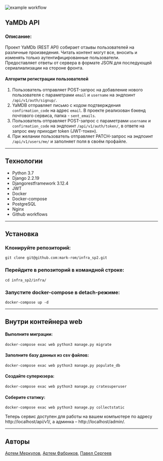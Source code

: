 ![example workflow](https://github.com/mark-rom/yamdb_final/actions/workflows/yamdb_workflow.yml/badge.svg)

## YaMDb API ##
### Описание: ###

Проект YaMDb (REST API) собирает отзывы пользователей на различные произведения. Читать контент могут все, вносить и изменять только аутентифицированные пользователи.  
Предоставляет ответы от сервера в формате JSON для последующей сериалиализации на стороне фронта. 

#### Алгоритм регистрации пользователей ####
  
1. Пользователь отправляет POST-запрос на добавление нового пользователя с параметрами `email` и `username` на эндпоинт `/api/v1/auth/signup/`.  
2. YaMDB отправляет письмо с кодом подтверждения `confirmation_code` на адрес `email`. В проекте реализован бэкенд почтового сервиса, папка - `sent_emails`.  
3. Пользователь отправляет POST-запрос с параметрами `username` и `confirmation_code` на эндпоинт `/api/v1/auth/token/`, в ответе на запрос ему приходит token (JWT-токен).  
4. При желании пользователь отправляет PATCH-запрос на эндпоинт `/api/v1/users/me/` и заполняет поля в своём профайле. 
____

## Технологии ##
- Python 3.7
- Django 2.2.19
- Djangorestframework 3.12.4
- JWT
- Docker
- Docker-compose
- PostgreSQL
- Nginx
- Github workflows
____

## Установка ##

### Клонируйте репозиторий: ###
    git clone git@github.com:mark-rom/infra_sp2.git

### Перейдите в репозиторий в командной строке: ###
    cd infra_sp2/infra/
  
### Запустите docker-compose в detach-режиме: ###
    docker-compose up -d
____

## Внутри контейнера web ##

#### Выполните миграции: ####
    docker-compose exac web python3 manage.py migrate
  
#### Заполните базу данных из csv файлов: ####
    docker-compose exac web python3 manage.py populate_db
  
#### Создайте суперюзера: ####
    docker-compose exac web python3 manage.py cratesuperuser

#### Соберите статику: ####
    docker-compose exac web python3 manage.py collectstatic

Теперь сервис доступен для работы на вашем компьютере по адресу http://localhost/api/v1/, а админка – http://localhost/admin/.
____

## Авторы ##
[Артем Меркулов](https://github.com/aimerkz), [Артем Фабриков](https://github.com/KitKat-ru), [Павел Сергеев](https://github.com/mark-rom)
